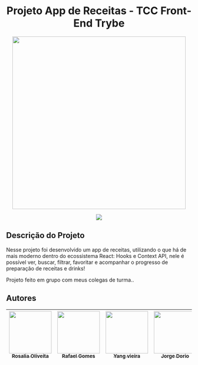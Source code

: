 <h1 align="center"> Projeto App de Receitas - TCC Front-End Trybe </h1>


<p align="center">
  <img width="470" src="GifProjeto.gif">
</p>

<p align="center">
<img src="http://img.shields.io/static/v1?label=STATUS&message=FINALIZADO&color=GREEN&style=for-the-badge"/>
</p>

## Descrição do Projeto

<p>Nesse projeto foi desenvolvido um app de receitas, utilizando o que há de mais moderno dentro do ecossistema React: Hooks e Context API, nele é possível ver, buscar, filtrar, favoritar e acompanhar o progresso de preparação de receitas e drinks!</p>
<p>Projeto feito em grupo com meus colegas de turma..
  
## Autores

| [<img src="https://avatars.githubusercontent.com/u/86959793?v=4" width=115><br><sub>Rosalia Oliveita</sub>](https://github.com/Ro-padoin) |  [<img src="https://avatars.githubusercontent.com/u/87668329?v=4" width=115><br><sub>Rafael Gomes</sub>](https://github.com/RB-RafaelGomes) |  [<img src="https://avatars.githubusercontent.com/u/90363090?v=4" width=115><br><sub>Yang vieira</sub>](https://github.com/yangwom) | [<img src="https://avatars.githubusercontent.com/u/89706605?v=4" width=115><br><sub>Jorge Dorio</sub>](https://github.com/JorgeDorio) |
| :---: | :---: | :---: | :---: |


